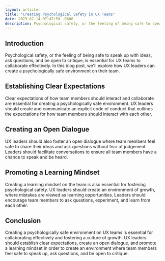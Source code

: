 ```yaml
---
layout: article
title: "Creating Psychological Safety in UX Teams"
date: 2023-02-14 07:47:58 -0600
description: Psychological safety, or the feeling of being safe to speak up with ideas, ask questions, and be open to critique, is essential for UX teams to collaborate effectively. 
---
```


## Introduction

Psychological safety, or the feeling of being safe to speak up with ideas, ask questions, and be open to critique, is essential for UX teams to collaborate effectively. In this blog post, we'll explore how UX leaders can create a psychologically safe environment on their team.

## Establishing Clear Expectations

Clear expectations of how team members should interact and collaborate are essential for creating a psychologically safe environment. UX leaders should create and communicate an explicit code of conduct that outlines the expectations for how team members should interact with each other.

## Creating an Open Dialogue

UX leaders should also foster an open dialogue where team members feel safe to share their ideas and ask questions without fear of judgement. Leaders should facilitate conversations to ensure all team members have a chance to speak and be heard.

## Promoting a Learning Mindset

Creating a learning mindset on the team is also essential for fostering psychological safety. UX leaders should create an environment of growth, where mistakes are viewed as learning opportunities. Leaders should encourage team members to ask questions, experiment, and learn from each other.

## Conclusion

Creating a psychologically safe environment on UX teams is essential for collaborating effectively and fostering a culture of growth. UX leaders should establish clear expectations, create an open dialogue, and promote a learning mindset in order to create an environment where team members feel safe to speak up, ask questions, and be open to critique.